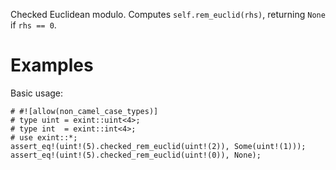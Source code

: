 Checked Euclidean modulo. Computes `self.rem_euclid(rhs)`,
returning `None` if `rhs == 0`.

# Examples

Basic usage:

```
# #![allow(non_camel_case_types)]
# type uint = exint::uint<4>;
# type int  = exint::int<4>;
# use exint::*;
assert_eq!(uint!(5).checked_rem_euclid(uint!(2)), Some(uint!(1)));
assert_eq!(uint!(5).checked_rem_euclid(uint!(0)), None);
```

